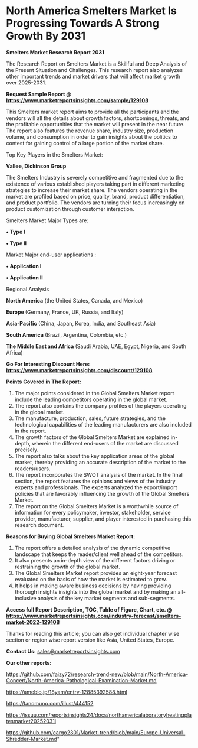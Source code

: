 # North America Smelters Market Is Progressing Towards A Strong Growth By 2031

<strong>Smelters Market Research Report 2031</strong>

The Research Report on Smelters Market is a Skillful and Deep Analysis of the Present Situation and Challenges. This research report also analyzes other important trends and market drivers that will affect market growth over 2025-2031.

<strong>Request Sample Report @ <a href=https://www.marketreportsinsights.com/sample/129108>https://www.marketreportsinsights.com/sample/129108</a></strong>

This Smelters market report aims to provide all the participants and the vendors will all the details about growth factors, shortcomings, threats, and the profitable opportunities that the market will present in the near future. The report also features the revenue share, industry size, production volume, and consumption in order to gain insights about the politics to contest for gaining control of a large portion of the market share.

Top Key Players in the Smelters Market:

<strong>Vallee, Dickinson Group</strong>

The Smelters Industry is severely competitive and fragmented due to the existence of various established players taking part in different marketing strategies to increase their market share. The vendors operating in the market are profiled based on price, quality, brand, product differentiation, and product portfolio. The vendors are turning their focus increasingly on product customization through customer interaction.

Smelters Market Major Types are:

<strong>• Type I

• Type II</strong>

Market Major end-user applications :

<strong>• Application I

• Application II</strong>

Regional Analysis

</u><strong><b>North America</b></strong> (the United States, Canada, and Mexico)

<strong><b>Europe </b></strong>(Germany, France, UK, Russia, and Italy)

<strong><b>Asia-Pacific</b></strong> (China, Japan, Korea, India, and Southeast Asia)

<strong><b>South America</b></strong> (Brazil, Argentina, Colombia, etc.)

<strong><b>The Middle East and Africa</b></strong> (Saudi Arabia, UAE, Egypt, Nigeria, and South Africa)

<strong>Go For Interesting Discount Here: <a href=https://www.marketreportsinsights.com/discount/129108>https://www.marketreportsinsights.com/discount/129108</a></strong>

<strong>Points Covered in The Report:</strong>
<ol>
  <li>The major points considered in the Global Smelters Market report include the leading competitors operating in the global market.</li>
  <li>The report also contains the company profiles of the players operating in the global market.</li>
  <li>The manufacture, production, sales, future strategies, and the technological capabilities of the leading manufacturers are also included in the report.</li>
  <li>The growth factors of the Global Smelters Market are explained in-depth, wherein the different end-users of the market are discussed precisely.</li>
  <li>The report also talks about the key application areas of the global market, thereby providing an accurate description of the market to the readers/users.</li>
  <li>The report incorporates the SWOT analysis of the market. In the final section, the report features the opinions and views of the industry experts and professionals. The experts analyzed the export/import policies that are favorably influencing the growth of the Global Smelters Market.</li>
  <li>The report on the Global Smelters Market is a worthwhile source of information for every policymaker, investor, stakeholder, service provider, manufacturer, supplier, and player interested in purchasing this research document.</li>
</ol>
<strong>Reasons for Buying Global Smelters Market Report:</strong>

<ol>
  <li>The report offers a detailed analysis of the dynamic competitive landscape that keeps the reader/client well ahead of the competitors.</li>
  <li>It also presents an in-depth view of the different factors driving or restraining the growth of the global market.</li>
  <li>The Global Smelters Market report provides an eight-year forecast evaluated on the basis of how the market is estimated to grow.</li>
  <li>It helps in making aware business decisions by having providing thorough insights insights into the global market and by making an all-inclusive analysis of the key market segments and sub-segments.</li>
</ol>
<strong>Access full Report Description, TOC, Table of Figure, Chart, etc. @ <a href=https://www.marketreportsinsights.com/industry-forecast/smelters-market-2022-129108>https://www.marketreportsinsights.com/industry-forecast/smelters-market-2022-129108</a></strong>


Thanks for reading this article; you can also get individual chapter wise section or region wise report version like Asia, United States, Europe.

<strong>Contact Us:</strong>
sales@marketreportsinsights.com

<strong>Our other reports:</strong>

<a href=https://github.com/faizy72/research-trend-new/blob/main/North-America-Concert/North-America-Pathological-Examination-Market.md>https://github.com/faizy72/research-trend-new/blob/main/North-America-Concert/North-America-Pathological-Examination-Market.md</a>

<a href=https://ameblo.jp/18yam/entry-12885392588.html>https://ameblo.jp/18yam/entry-12885392588.html</a>

<a href=https://tanomuno.com/illust/444152>https://tanomuno.com/illust/444152</a>

<a href=https://issuu.com/reportsinsights24/docs/northamericalaboratoryheatingplatesmarket20252031i>https://issuu.com/reportsinsights24/docs/northamericalaboratoryheatingplatesmarket20252031i</a>

<a href=https://github.com/cargo2301/Market-trend/blob/main/Europe-Universal-Shredder-Market.md>https://github.com/cargo2301/Market-trend/blob/main/Europe-Universal-Shredder-Market.md</a>"
